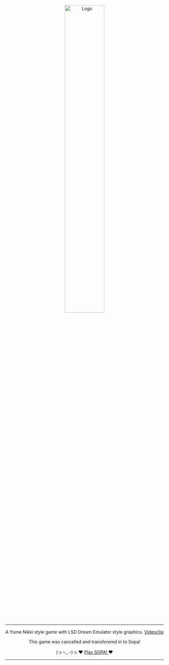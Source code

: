 
<div align="center">
    <img src="https://user-images.githubusercontent.com/56614267/178305629-83ed9efa-ee76-4fc2-87dd-b9bbe3bd66a1.png" alt="Logo" align="center" width="50%"></img>
    <br>
    <hr>
    <p align="center"> A Yume Nikki style game with LSD Dream Emulator style graphics. <a href="https://imgur.com/a/iMZWmmu"> Videoclip </a> </p>
    <p align="center"> This game was cancelled and transforemd in to Sopa! </p>
    <p align="center"> (っ◔◡◔)っ ♥ <a href="https://github.com/Ahopness/SOPA" target=_blank> Play SOPA! </a> ♥ </p>
    <hr>
</div>
